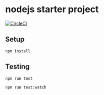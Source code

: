 # nodejs starter project

[![CircleCI](https://circleci.com/gh/0x646e78/gameoflife-js/tree/master.svg?style=svg)](https://circleci.com/gh/0x646e78/gameoflife-js/tree/master)

## Setup

    npm install

## Testing

    npm run test

    npm run test:watch

